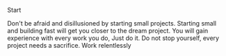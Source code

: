 Start 

Don't be afraid and disillusioned by starting small projects. 
Starting small and building fast will get you closer to the dream project. 
You will gain experience with every work you do, 
Just do it.
Do not stop yourself, every project needs a sacrifice. Work relentlessly